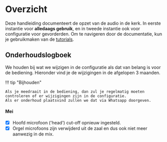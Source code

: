 # Overzicht

Deze handleiding documenteert de opzet van de audio in de kerk.
In eerste instantie voor **alledaags gebruik**, en in tweede instantie ook
voor configuratie voor gevorderden.
Om te navigeren door de documentatie, kun je gebruikmaken van de [tutorials](/audio/tutorials/).

## Onderhoudslogboek

We houden bij wat we wijzigen in de configuratie als dat van belang is voor
de bediening. Hieronder vind je de wijzigingen in de afgelopen 3 maanden.

!!! tip "Bijhouden"

    Als je meedraait in de bediening, dan zul je regelmatig moeten
    controleren of er wijzigingen zijn in de configuratie.
    Als er onderhoud plaatsvind zullen we dat via Whatsapp doorgeven.

#### Mei

- [X] Hoofd microfoon ('head') cut-off opnieuw ingesteld.
- [X] Orgel microfoons zijn verwijderd uit de zaal en dus ook niet meer
  aanwezig in de mix.
